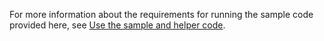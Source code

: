 For more information about the requirements for running the sample code provided here, see [Use the sample and helper code](/dynamics365/customerengagement/on-premises/developer/org-service/get-started-managed-code-application-development).